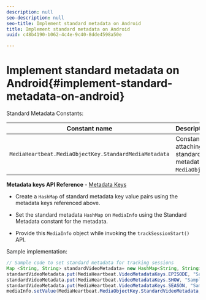 ```yaml
---
description: null
seo-description: null
seo-title: Implement standard metadata on Android
title: Implement standard metadata on Android
uuid: c48b4190-b062-4c4e-9c40-8dde4598a50e

---
```


# Implement standard metadata on Android{#implement-standard-metadata-on-android}

Standard Metadata Constants:  

|  Constant name  | Description&nbsp;&nbsp;  |
|---|---|
|  `MediaHeartbeat.MediaObjectKey.StandardMediaMetadata`  | Constant for attaching standard metadata on `MediaObject`.  |

**Metadata keys API Reference** - [Metadata Keys](https://adobe-marketing-cloud.github.io/media-sdks/reference/android/com/adobe/primetime/va/simple/MediaHeartbeat.VideoMetadataKeys.html)

* Create a `HashMap` of standard metadata key value pairs using the metadata keys referenced above. 
* Set the standard metadata `HashMap` on `MediaInfo` using the Standard Metadata constant for the metadata. 

* Provide this `MediaInfo` object while invoking the `trackSessionStart()` API.

Sample implementation: 

```java
// Sample code to set standard metadata for tracking sessions 
Map <String, String> standardVideoMetadata= new HashMap<String, String>(); 
standardVideoMetadata.put(MediaHeartbeat.VideoMetadataKeys.EPISODE, "Sample Episode"); 
standardVideoMetadata.put(MediaHeartbeat.VideoMetadataKeys.SHOW, "Sample Show"); 
standardVideoMetadata.put(MediaHeartbeat.VideoMetadataKeys.SEASON, "Sample Season"); 
mediaInfo.setValue(MediaHeartbeat.MediaObjectKey.StandardVideoMetadata, standardVideoMetadata);
```

